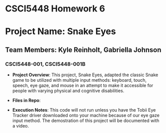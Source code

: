 # CSCI5448 Homework 6
# Project Name: Snake Eyes

## Team Members: Kyle Reinholt, Gabriella Johnson

### CSCI5448-001, CSCI5448-001B

- **Project Overview**:
This project, Snake Eyes, adapted the classic Snake game to be utilized with multiple input methods: keyboard, touch, speech, eye gaze, and mouse in an attempt to make it accessible for people with varying physical and cognitive disabilities.

- **Files in Repo**:


- **Execution Notes**:
This code will not run unless you have the Tobii Eye Tracker driver downloaded onto your machine because of our eye gaze input method. The demostration of this project will be documented with a video.
